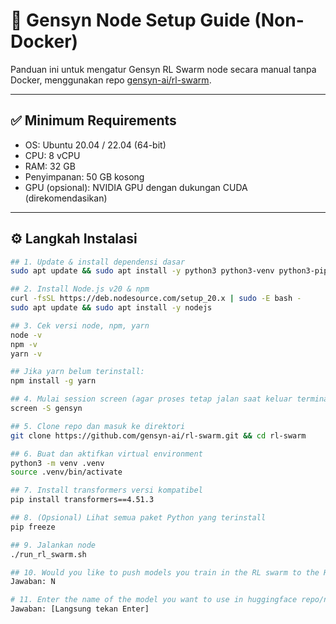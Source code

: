 # 🧠 Gensyn Node Setup Guide (Non-Docker)

Panduan ini untuk mengatur Gensyn RL Swarm node secara manual tanpa Docker, menggunakan repo [gensyn-ai/rl-swarm](https://github.com/gensyn-ai/rl-swarm).

---

## ✅ Minimum Requirements

- OS: Ubuntu 20.04 / 22.04 (64-bit)
- CPU: 8 vCPU
- RAM: 32 GB
- Penyimpanan: 50 GB kosong
- GPU (opsional): NVIDIA GPU dengan dukungan CUDA (direkomendasikan)

---

## ⚙️ Langkah Instalasi

```bash
## 1. Update & install dependensi dasar
sudo apt update && sudo apt install -y python3 python3-venv python3-pip curl wget screen git lsof

## 2. Install Node.js v20 & npm
curl -fsSL https://deb.nodesource.com/setup_20.x | sudo -E bash -
sudo apt update && sudo apt install -y nodejs

## 3. Cek versi node, npm, yarn
node -v
npm -v
yarn -v

## Jika yarn belum terinstall:
npm install -g yarn

## 4. Mulai session screen (agar proses tetap jalan saat keluar terminal)
screen -S gensyn

## 5. Clone repo dan masuk ke direktori
git clone https://github.com/gensyn-ai/rl-swarm.git && cd rl-swarm

## 6. Buat dan aktifkan virtual environment
python3 -m venv .venv
source .venv/bin/activate

## 7. Install transformers versi kompatibel
pip install transformers==4.51.3

## 8. (Opsional) Lihat semua paket Python yang terinstall
pip freeze

## 9. Jalankan node
./run_rl_swarm.sh

## 10. Would you like to push models you train in the RL swarm to the Hugging Face Hub? [y/N]
Jawaban: N

# 11. Enter the name of the model you want to use in huggingface repo/name format, or press [Enter] to use the default model.
Jawaban: [Langsung tekan Enter]
